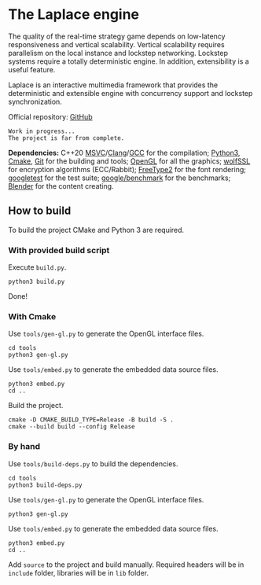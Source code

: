 #   The Laplace engine
The quality of the real-time strategy game depends on low-latency responsiveness and vertical scalability. Vertical scalability requires parallelism on the local instance and lockstep networking. Lockstep systems require a totally deterministic engine. In addition, extensibility is a useful feature.

Laplace is an interactive multimedia framework that provides the deterministic and extensible engine with concurrency support and lockstep synchronization.

Official repository: [GitHub](https://github.com/automainint/laplace)

    Work in progress...
    The project is far from complete.

**Dependencies:** C++20 [MSVC](https://visualstudio.microsoft.com/vs/features/cplusplus/)/[Clang](https://clang.llvm.org/)/[GCC](https://gcc.gnu.org/) for the compilation; [Python3](https://www.python.org/), [Cmake](https://cmake.org/), [Git](https://git-scm.com/) for the building and tools; [OpenGL](https://www.khronos.org/registry/OpenGL/index_gl.php) for all the graphics; [wolfSSL](https://github.com/wolfSSL/wolfssl) for encryption algorithms (ECC/Rabbit); [FreeType2](https://gitlab.freedesktop.org/freetype/freetype) for the font rendering; [googletest](https://github.com/google/googletest) for the test suite; [google/benchmark](https://github.com/google/benchmark) for the benchmarks; [Blender](https://www.blender.org/) for the content creating.

##  How to build
To build the project CMake and Python 3 are required.

### With provided build script
Execute `build.py`.

```shell
python3 build.py
```

Done!

### With Cmake
Use `tools/gen-gl.py` to generate the OpenGL interface files.

```shell
cd tools
python3 gen-gl.py
```

Use `tools/embed.py` to generate the embedded data source files.

```shell
python3 embed.py
cd ..
```

Build the project.

```shell
cmake -D CMAKE_BUILD_TYPE=Release -B build -S .
cmake --build build --config Release
```  

### By hand
Use `tools/build-deps.py` to build the dependencies.

```shell
cd tools
python3 build-deps.py
```

Use `tools/gen-gl.py` to generate the OpenGL interface files.

```shell
python3 gen-gl.py
```

Use `tools/embed.py` to generate the embedded data source files.

```shell
python3 embed.py
cd ..
```

Add `source` to the project and build manually. Required headers will be in `include` folder, libraries will be in `lib` folder.
